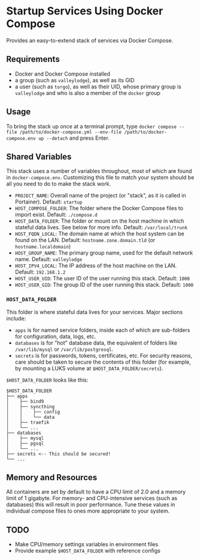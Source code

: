 # Startup Services Using Docker Compose

Provides an easy-to-extend stack of services via Docker Compose.

## Requirements

- Docker and Docker Compose installed
- a group (such as `valleylodge`), as well as its GID
- a user (such as `torgo`), as well as their UID, whose primary group is
  `valleylodge` and who is also a member of the `docker` group

## Usage

To bring the stack up once at a terminal prompt, type `docker compose --file
/path/to/docker-compose.yml --env-file /path/to/docker-compose.env up --detach`
and press Enter.

## Shared Variables

This stack uses a number of variables throughout, most of which are found in
`docker-compose.env`. Customizing this file to match your system should be all
you need to do to make the stack work.

- `PROJECT_NAME`: Overall name of the project (or "stack", as it is called in
  Portainer). Default: `startup`
- `HOST_COMPOSE_FOLDER`: The folder where the Docker Compose files to import
  exist. Default: `./compose.d`
- `HOST_DATA_FOLDER`: The folder or mount on the host machine in which stateful
  data lives. See below for more info. Default: `/var/local/trunk`
- `HOST_FQDN_LOCAL`: The domain name at which the host system can be found on
  the LAN. Default: `hostname.zone.domain.tld` (or `hostname.localdomain`)
- `HOST_GROUP_NAME`: The primary group name, used for the default network name.
  Default: `valleylodge`
- `HOST_IPV4_LOCAL`: The IP address of the host machine on the LAN. Default:
  `192.168.1.2`
- `HOST_USER_UID`: The user ID of the user running this stack. Default: `1000`
- `HOST_USER_GID`: The group ID of the user running this stack. Default: `1000`

### `HOST_DATA_FOLDER`

This folder is where stateful data lives for your services. Major sections 
include:

- `apps` is for named service folders, inside each of which are sub-folders for
  configuration, data, logs, etc. 
- `databases` is for "hot" database data, the equivalent of folders like 
  `/var/lib/mysql` or `/var/lib/postgresql`.
- `secrets` is for passwords, tokens, certificates, etc. For
security reasons, care should be taken to secure the contents of this folder
(for example, by mounting a LUKS volume at `$HOST_DATA_FOLDER/secrets`).

`$HOST_DATA_FOLDER` looks like this:

    $HOST_DATA_FOLDER
    ├── apps
    │    ├── bind9
    │    ├── syncthing
    │    │    ├── config
    │    │    └── data
    │    ├── traefik
    │    └── ...
    ├── databases
    │    ├── mysql
    │    ├── pgsql
    │    └── ...
    ├── secrets <-- This should be secured!
    └── ...

## Memory and Resources

All containers are set by default to have a CPU limit of 2.0 and a memory limit
of 1 gigabyte. For memory- and CPU-intensive services (such as databases) this
will result in poor performance. Tune these values in individual compose files
to ones more appropriate to your system.

## TODO

- Make CPU/memory settings variables in environment files
- Provide example `$HOST_DATA_FOLDER` with reference configs

